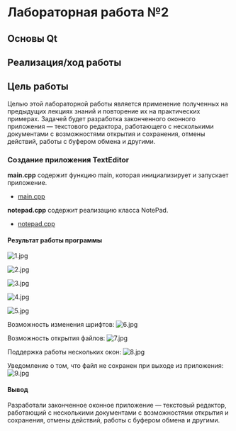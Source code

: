 
# Лабораторная работа №2 #

## Основы Qt ##

## Реализация/ход работы ##

## Цель работы ##

Целью этой лабораторной работы является применение полученных на предыдущих лекциях знаний и повторение их на практических примерах. Задачей будет разработка законченного оконного приложения — текстового редактора, работающего с несколькими документами с возможностями открытия и сохранения, отмены действий, работы с буфером обмена и другими.

### Создание приложения TextEditor ###

**main.cpp** содержит функцию main, которая инициализирует и запускает приложение.

- [main.cpp](./src/main.cpp)

**notepad.cpp** содержит реализацию класса NotePad.

- [notepad.cpp](./src/notepad.cpp)

#### Результат работы программы ####

![1.jpg](images/1.jpg)

![2.jpg](images/2.jpg)

![3.jpg](images/3.jpg)

![4.jpg](images/4.jpg)

![5.jpg](images/5.jpg)

Возможность изменения шрифтов:
![6.jpg](images/6.jpg)

Возможность открытия файлов:
![7.jpg](images/7.jpg)

Поддержка работы нескольких окон:
![8.jpg](images/8.jpg)

Уведомление о том, что файл не сохранен при выходе из приложения:
![9.jpg](images/9.jpg)

#### Вывод ####

Разработали законченное оконное приложение — текстовый редактор, работающий с несколькими документами с возможностями открытия и сохранения, отмены действий, работы с буфером обмена и другими.

